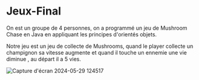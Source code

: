 # Jeux-Final
On est un groupe de 4 personnes, on a programmé un jeu de Mushroom Chase en Java en appliquant les principes d'orientés objets.

Notre jeu est un jeu de collecte de Mushrooms, quand le player collecte un champignon sa vitesse augmente et quand il touche un ennemie une vie diminue , au départ il a 5 vies.

![Capture d'écran 2024-05-29 124517](https://github.com/doctorpest/Jeux-Final/assets/103544303/b69f251e-c9d1-4c38-8aa2-31cb64cc9ac4)
